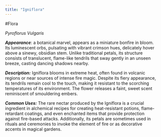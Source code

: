 ```yaml
---
title: "Igniflora"
---
```


#Flora

*Pyroflorus Vulgaris*

***Appearance***: a botanical marvel, appears as a miniature bonfire in bloom. Its luminescent orbs, pulsating with vibrant crimson hues, delicately hover above a sinewy, obsidian stem. Unlike traditional petals, its structure consists of translucent, flame-like tendrils that sway gently in an unseen breeze, casting dancing shadows nearby.

***Description:*** Igniflora blooms in extreme heat, often found in volcanic regions or near sources of intense fire magic. Despite its fiery appearance, its tendrils remain cool to the touch, making it resistant to the scorching temperatures of its environment. The flower releases a faint, sweet scent reminiscent of smouldering embers.

***Common Uses:*** The rare nectar produced by the Igniflora is a crucial ingredient in alchemical recipes for creating heat-resistant potions, flame-retardant coatings, and even enchanted items that provide protection against fire-based attacks. Additionally, its petals are sometimes used in rituals and ceremonies to invoke the element of fire or as decorative accents in magical gardens.